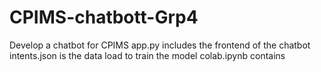 # CPIMS-chatbott-Grp4
Develop a chatbot for CPIMS
app.py includes the frontend of the chatbot
intents.json is the data load to train the model
colab.ipynb contains 
